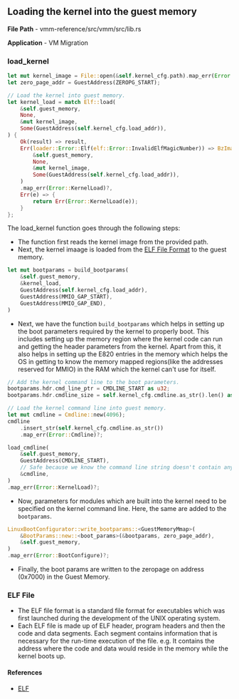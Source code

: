 ## Loading the kernel into the guest memory
__File Path__ - vmm-reference/src/vmm/src/lib.rs

__Application__ - VM Migration

### load_kernel
```rust
let mut kernel_image = File::open(&self.kernel_cfg.path).map_err(Error::IO)?;
let zero_page_addr = GuestAddress(ZEROPG_START);

// Load the kernel into guest memory.
let kernel_load = match Elf::load(
    &self.guest_memory,
    None,
    &mut kernel_image,
    Some(GuestAddress(self.kernel_cfg.load_addr)),
) {
    Ok(result) => result,
    Err(loader::Error::Elf(elf::Error::InvalidElfMagicNumber)) => BzImage::load(
        &self.guest_memory,
        None,
        &mut kernel_image,
        Some(GuestAddress(self.kernel_cfg.load_addr)),
    )
    .map_err(Error::KernelLoad)?,
    Err(e) => {
        return Err(Error::KernelLoad(e));
    }
};
```
The load_kernel function goes through the following steps: 
- The function first reads the kernel image from the provided path.
- Next, the kernel imaage is loaded from the [ELF File Format](https://linuxhint.com/understanding_elf_file_format/) to the guest memory.

```rust
let mut bootparams = build_bootparams(
    &self.guest_memory,
    &kernel_load,
    GuestAddress(self.kernel_cfg.load_addr),
    GuestAddress(MMIO_GAP_START),
    GuestAddress(MMIO_GAP_END),
)
```
- Next, we have the function `build_bootparams` which helps in setting up the boot parameters required by the kernel to properly boot. This includes setting up the memory region where the kernel code can run and getting the header parameters from the kernel. Apart from this, it also helps in setting up the E820 entries in the memory which helps the OS in getting to know the memory mapped regions(like the addresses reserved for MMIO) in the RAM which the kernel can't use for itself. 

```rust
// Add the kernel command line to the boot parameters.
bootparams.hdr.cmd_line_ptr = CMDLINE_START as u32;
bootparams.hdr.cmdline_size = self.kernel_cfg.cmdline.as_str().len() as u32 + 1;

// Load the kernel command line into guest memory.
let mut cmdline = Cmdline::new(4096);
cmdline
    .insert_str(self.kernel_cfg.cmdline.as_str())
    .map_err(Error::Cmdline)?;

load_cmdline(
    &self.guest_memory,
    GuestAddress(CMDLINE_START),
    // Safe because we know the command line string doesn't contain any 0 bytes.
    &cmdline,
)
.map_err(Error::KernelLoad)?;
```

- Now, parameters for modules which are built into the kernel need to be specified on the kernel command line. Here, the same are added to the `bootparams`.

```rust
LinuxBootConfigurator::write_bootparams::<GuestMemoryMmap>(
    &BootParams::new::<boot_params>(&bootparams, zero_page_addr),
    &self.guest_memory,
)
.map_err(Error::BootConfigure)?;
```

- Finally, the boot params are written to the zeropage on address (0x7000) in the Guest Memory. 


### ELF File
- The ELF file format is a standard file format for executables which was first launched during the development of the UNIX operating system. 
- Each ELF file is made up of ELF header, program headers and then the code and data segments. Each segment contains information that is necessary for the run-time execution of the file. e.g. It contains the address where the code and data would reside in the memory while the kernel boots up. 

#### References
- [ELF](https://en.wikipedia.org/wiki/Executable_and_Linkable_Format)
